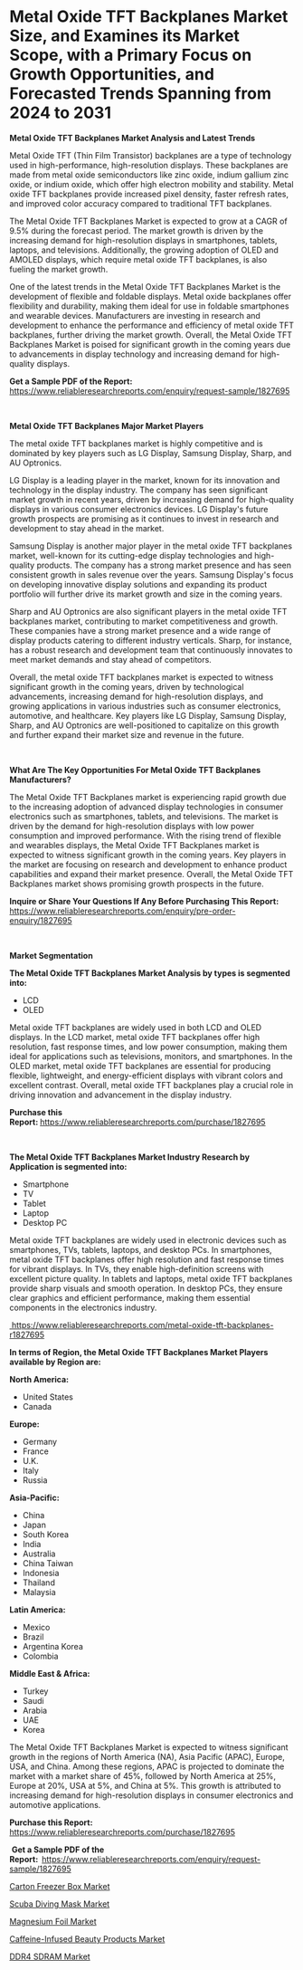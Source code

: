 <p><h1>Metal Oxide TFT Backplanes Market Size, and Examines its Market Scope, with a Primary Focus on Growth Opportunities, and Forecasted Trends Spanning from 2024 to 2031</h1></p><p><strong>Metal Oxide TFT Backplanes Market Analysis and Latest Trends</strong></p>
<p><p>Metal Oxide TFT (Thin Film Transistor) backplanes are a type of technology used in high-performance, high-resolution displays. These backplanes are made from metal oxide semiconductors like zinc oxide, indium gallium zinc oxide, or indium oxide, which offer high electron mobility and stability. Metal oxide TFT backplanes provide increased pixel density, faster refresh rates, and improved color accuracy compared to traditional TFT backplanes.</p><p>The Metal Oxide TFT Backplanes Market is expected to grow at a CAGR of 9.5% during the forecast period. The market growth is driven by the increasing demand for high-resolution displays in smartphones, tablets, laptops, and televisions. Additionally, the growing adoption of OLED and AMOLED displays, which require metal oxide TFT backplanes, is also fueling the market growth.</p><p>One of the latest trends in the Metal Oxide TFT Backplanes Market is the development of flexible and foldable displays. Metal oxide backplanes offer flexibility and durability, making them ideal for use in foldable smartphones and wearable devices. Manufacturers are investing in research and development to enhance the performance and efficiency of metal oxide TFT backplanes, further driving the market growth. Overall, the Metal Oxide TFT Backplanes Market is poised for significant growth in the coming years due to advancements in display technology and increasing demand for high-quality displays.</p></p>
<p><strong>Get a Sample PDF of the Report:&nbsp;</strong> <a href="https://www.reliableresearchreports.com/enquiry/request-sample/1827695">https://www.reliableresearchreports.com/enquiry/request-sample/1827695</a></p>
<p>&nbsp;</p>
<p><strong>Metal Oxide TFT Backplanes Major Market Players</strong></p>
<p><p>The metal oxide TFT backplanes market is highly competitive and is dominated by key players such as LG Display, Samsung Display, Sharp, and AU Optronics. </p><p>LG Display is a leading player in the market, known for its innovation and technology in the display industry. The company has seen significant market growth in recent years, driven by increasing demand for high-quality displays in various consumer electronics devices. LG Display's future growth prospects are promising as it continues to invest in research and development to stay ahead in the market.</p><p>Samsung Display is another major player in the metal oxide TFT backplanes market, well-known for its cutting-edge display technologies and high-quality products. The company has a strong market presence and has seen consistent growth in sales revenue over the years. Samsung Display's focus on developing innovative display solutions and expanding its product portfolio will further drive its market growth and size in the coming years.</p><p>Sharp and AU Optronics are also significant players in the metal oxide TFT backplanes market, contributing to market competitiveness and growth. These companies have a strong market presence and a wide range of display products catering to different industry verticals. Sharp, for instance, has a robust research and development team that continuously innovates to meet market demands and stay ahead of competitors.</p><p>Overall, the metal oxide TFT backplanes market is expected to witness significant growth in the coming years, driven by technological advancements, increasing demand for high-resolution displays, and growing applications in various industries such as consumer electronics, automotive, and healthcare. Key players like LG Display, Samsung Display, Sharp, and AU Optronics are well-positioned to capitalize on this growth and further expand their market size and revenue in the future.</p></p>
<p>&nbsp;</p>
<p><strong>What Are The Key Opportunities For Metal Oxide TFT Backplanes Manufacturers?</strong></p>
<p><p>The Metal Oxide TFT Backplanes market is experiencing rapid growth due to the increasing adoption of advanced display technologies in consumer electronics such as smartphones, tablets, and televisions. The market is driven by the demand for high-resolution displays with low power consumption and improved performance. With the rising trend of flexible and wearables displays, the Metal Oxide TFT Backplanes market is expected to witness significant growth in the coming years. Key players in the market are focusing on research and development to enhance product capabilities and expand their market presence. Overall, the Metal Oxide TFT Backplanes market shows promising growth prospects in the future.</p></p>
<p><strong>Inquire or Share Your Questions If Any Before Purchasing This Report:</strong> <a href="https://www.reliableresearchreports.com/enquiry/pre-order-enquiry/1827695">https://www.reliableresearchreports.com/enquiry/pre-order-enquiry/1827695</a></p>
<p>&nbsp;</p>
<p><strong>Market Segmentation</strong></p>
<p><strong>The Metal Oxide TFT Backplanes Market Analysis by types is segmented into:</strong></p>
<p><ul><li>LCD</li><li>OLED</li></ul></p>
<p><p>Metal oxide TFT backplanes are widely used in both LCD and OLED displays. In the LCD market, metal oxide TFT backplanes offer high resolution, fast response times, and low power consumption, making them ideal for applications such as televisions, monitors, and smartphones. In the OLED market, metal oxide TFT backplanes are essential for producing flexible, lightweight, and energy-efficient displays with vibrant colors and excellent contrast. Overall, metal oxide TFT backplanes play a crucial role in driving innovation and advancement in the display industry.</p></p>
<p><strong>Purchase this Report:&nbsp;</strong><a href="https://www.reliableresearchreports.com/purchase/1827695">https://www.reliableresearchreports.com/purchase/1827695</a></p>
<p>&nbsp;</p>
<p><strong>The Metal Oxide TFT Backplanes Market Industry Research by Application is segmented into:</strong></p>
<p><ul><li>Smartphone</li><li>TV</li><li>Tablet</li><li>Laptop</li><li>Desktop PC</li></ul></p>
<p><p>Metal oxide TFT backplanes are widely used in electronic devices such as smartphones, TVs, tablets, laptops, and desktop PCs. In smartphones, metal oxide TFT backplanes offer high resolution and fast response times for vibrant displays. In TVs, they enable high-definition screens with excellent picture quality. In tablets and laptops, metal oxide TFT backplanes provide sharp visuals and smooth operation. In desktop PCs, they ensure clear graphics and efficient performance, making them essential components in the electronics industry.</p></p>
<p><a href="https://www.reliableresearchreports.com/metal-oxide-tft-backplanes-r1827695">&nbsp;https://www.reliableresearchreports.com/metal-oxide-tft-backplanes-r1827695</a></p>
<p><strong>In terms of Region, the Metal Oxide TFT Backplanes Market Players available by Region are:</strong></p>
<p>
    <p> <strong> North America: </strong>
        <ul>
            <li>United States</li>
            <li>Canada</li>
        </ul>
        </p> 
    <p> <strong> Europe: </strong>
        <ul>
            <li>Germany</li>
            <li>France</li>
            <li>U.K.</li>
            <li>Italy</li>
            <li>Russia</li>
        </ul>
        </p> 
    <p> <strong> Asia-Pacific: </strong>
        <ul>
            <li>China</li>
            <li>Japan</li>
            <li>South Korea</li>
            <li>India</li>
            <li>Australia</li>
            <li>China Taiwan</li>
            <li>Indonesia</li>
            <li>Thailand</li>
            <li>Malaysia</li>
        </ul>
        </p> 
    <p> <strong> Latin America: </strong>
        <ul>
            <li>Mexico</li>
            <li>Brazil</li>
            <li>Argentina Korea</li>
            <li>Colombia</li>
        </ul>
        </p> 
    <p> <strong> Middle East & Africa: </strong>
        <ul>
            <li>Turkey</li>
            <li>Saudi</li>
            <li>Arabia</li>
            <li>UAE</li>
            <li>Korea</li>
        </ul>
    </p>
    </p>
<p><p>The Metal Oxide TFT Backplanes Market is expected to witness significant growth in the regions of North America (NA), Asia Pacific (APAC), Europe, USA, and China. Among these regions, APAC is projected to dominate the market with a market share of 45%, followed by North America at 25%, Europe at 20%, USA at 5%, and China at 5%. This growth is attributed to increasing demand for high-resolution displays in consumer electronics and automotive applications.</p></p>
<p><strong>Purchase this Report: </strong><a href="https://www.reliableresearchreports.com/purchase/1827695">https://www.reliableresearchreports.com/purchase/1827695</a></p>
<p>&nbsp;<strong>Get a Sample PDF of the Report:&nbsp;&nbsp;</strong><a href="https://www.reliableresearchreports.com/enquiry/request-sample/1827695">https://www.reliableresearchreports.com/enquiry/request-sample/1827695</a></p>
<p><strong></strong></p>
<p><p><a href="https://github.com/mancsybtousav/Market-Research-Report-List-3/blob/main/carton-freezer-box-market.md">Carton Freezer Box Market</a></p><p><a href="https://github.com/maudAbbott7/Market-Research-Report-List-2/blob/main/scuba-diving-mask-market.md">Scuba Diving Mask Market</a></p><p><a href="https://www.linkedin.com/pulse/magnesium-foil-market-outlook-complete-industry-analysis-pqche?trackingId=oQVQee2wTHRIVfzKPVqNrA%3D%3D">Magnesium Foil Market</a></p><p><a href="https://issuu.com/reportprime-2/docs/caffeine-infused-beauty-products-market-size-2030.">Caffeine-Infused Beauty Products Market</a></p><p><a href="https://medium.com/@cukilcantik89/ddr4-sdram-market-research-report-market-forecast-and-growth-prospects-with-a-steady-cagr-of-11-8de2e0d0c0ac">DDR4 SDRAM Market</a></p></p>